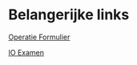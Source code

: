 # Belangerijke links

[Operatie Formulier][example]

  [example]: https://forms.gle/nGZwYHuwXyBSnxpx9 "Formulier"


[IO Examen][example]

  [example]: https://forms.gle/Ej4sWkTFZZd2QiDa6 "Examen"

